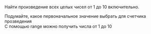 Найти произведение всех целых чисел от 1 до 10 включительно.

<div class="hint">
  Подумайте, какое первоначальное значение выбрать для счетчика прозведения
</div>

<div class="hint">
  С помощью range можно получить числа от 1 до 10
</div>
